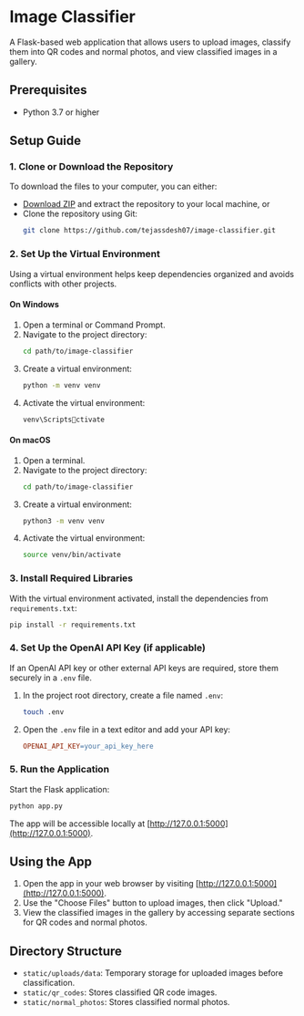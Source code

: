 
# Image Classifier

A Flask-based web application that allows users to upload images, classify them into QR codes and normal photos, and view classified images in a gallery.

## Prerequisites

- Python 3.7 or higher

## Setup Guide

### 1. Clone or Download the Repository
To download the files to your computer, you can either:
- [Download ZIP](https://github.com/tejassdesh07/image-classifier/archive/refs/heads/main.zip) and extract the repository to your local machine, or
- Clone the repository using Git:
  ```bash
  git clone https://github.com/tejassdesh07/image-classifier.git
  ```

### 2. Set Up the Virtual Environment
Using a virtual environment helps keep dependencies organized and avoids conflicts with other projects.

#### On Windows
1. Open a terminal or Command Prompt.
2. Navigate to the project directory:
   ```bash
   cd path/to/image-classifier
   ```
3. Create a virtual environment:
   ```bash
   python -m venv venv
   ```
4. Activate the virtual environment:
   ```bash
   venv\Scriptsctivate
   ```

#### On macOS
1. Open a terminal.
2. Navigate to the project directory:
   ```bash
   cd path/to/image-classifier
   ```
3. Create a virtual environment:
   ```bash
   python3 -m venv venv
   ```
4. Activate the virtual environment:
   ```bash
   source venv/bin/activate
   ```

### 3. Install Required Libraries
With the virtual environment activated, install the dependencies from `requirements.txt`:

```bash
pip install -r requirements.txt
```

### 4. Set Up the OpenAI API Key (if applicable)
If an OpenAI API key or other external API keys are required, store them securely in a `.env` file.

1. In the project root directory, create a file named `.env`:
   ```bash
   touch .env
   ```
2. Open the `.env` file in a text editor and add your API key:
   ```makefile
   OPENAI_API_KEY=your_api_key_here
   ```

### 5. Run the Application
Start the Flask application:

```bash
python app.py
```

The app will be accessible locally at [http://127.0.0.1:5000](http://127.0.0.1:5000).

## Using the App

1. Open the app in your web browser by visiting [http://127.0.0.1:5000](http://127.0.0.1:5000).
2. Use the "Choose Files" button to upload images, then click "Upload."
3. View the classified images in the gallery by accessing separate sections for QR codes and normal photos.

## Directory Structure

- `static/uploads/data`: Temporary storage for uploaded images before classification.
- `static/qr_codes`: Stores classified QR code images.
- `static/normal_photos`: Stores classified normal photos.


